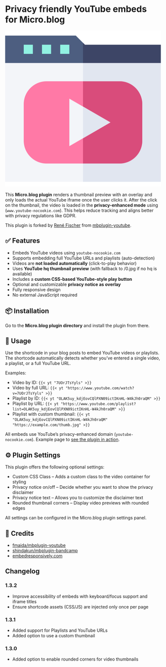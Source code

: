 # Privacy friendly YouTube embeds for Micro.blog

<img src="plugin-logo.png" alt="YouTube Nocookie Plugin Logo">

This **Micro.blog plugin** renders a thumbnail preview with an overlay and only loads the actual YouTube iframe once the user clicks it. After the click on the thumbnail, the video is loaded in the **privacy-enhanced mode** using (`www.youtube-nocookie.com`). This helps reduce tracking and aligns better with privacy regulations like GDPR.

This plugin is forked by [René Fischer](https://fischr.org) from [mbplugin-youtube](https://github.com/fmaida/mbplugin-youtube).

## ✅ Features
- Embeds YouTube videos using `youtube-nocookie.com`
- Supports embedding full YouTube URLs and playlists (auto-detection)
- Videos are **not loaded automatically** (click-to-play behavior)
- Uses **YouTube hq thumbnail preview** (with fallback to /0.jpg if no hq is available)
- Includes a **custom CSS-based YouTube-style play button**
- Optional and customizable **privacy notice as overlay**
- Fully responsive design
- No external JavaScript required

## 📦 Installation
Go to the **Micro.blog plugin directory** and install the plugin from there.

## 📝 Usage
Use the shortcode in your blog posts to embed YouTube videos or playlists. The shortcode automatically detects whether you’ve entered a single video, a playlist, or a full YouTube URL.

Examples:
- Video by ID: `{{< yt "7UOrJTsYyls" >}}`
- Video by full URL: `{{< yt "https://www.youtube.com/watch?v=7UOrJTsYyls" >}}`
- Playlist by ID: `{{< yt "OLAK5uy_kdjEovCQlPXN09ictIKnHL-W4kJh0raQM" >}}`
- Playlist by URL: `{{< yt "https://www.youtube.com/playlist?list=OLAK5uy_kdjEovCQlPXN09ictIKnHL-W4kJh0raQM" >}}`
- Playlist with custom thumbnail: `{{< yt "OLAK5uy_kdjEovCQlPXN09ictIKnHL-W4kJh0raQM" "https://example.com/thumb.jpg" >}}`

All embeds use YouTube’s privacy-enhanced domain (`youtube-nocookie.com`).
Example page to [see the plugin in action](https://fischr.org/2018/08/26/gardasee-again/).

## ⚙️ Plugin Settings

This plugin offers the following optional settings:
- Custom CSS Class – Adds a custom class to the video container for styling
- Privacy notice on/off – Decide whether you want to show the privacy disclaimer
- Privacy notice text – Allows you to customize the disclaimer text
- Rounded thumbnail corners – Display video previews with rounded edges

All settings can be configured in the Micro.blog plugin settings panel.

## 🙏 Credits

- [fmaida/mbplugin-youtube](https://github.com/fmaida/mbplugin-youtube)
- [shindakun/mbplugin-bandcamp](https://github.com/shindakun/mbplugin-bandcamp)
- [embedresponsively.com](http://embedresponsively.com)

## Changelog

### 1.3.2
- Improve accessibility of embeds with keyboard/focus support and iframe titles
- Ensure shortcode assets (CSS/JS) are injected only once per page

### 1.3.1
- Added support for Playlists and YouTube URLs
- Added option to use a custom thumbnail

### 1.3.0
- Added option to enable rounded corners for video thumbnails
